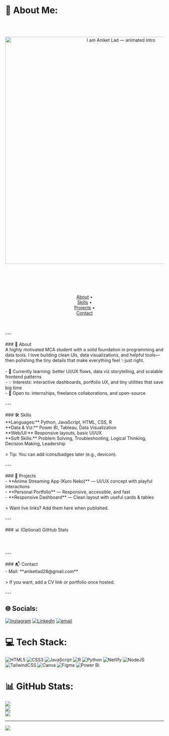 # 💫 About Me:
<!-- Intro banner (animated typing SVG). Make sure the path matches your repo. --><br><p align="center"><br>  <img src="./assets/aniket-intro.svg" width="720" alt="I am Aniket Lad — animated intro"><br></p><br><br><!-- Quick links --><br><p align="center"><br>  <a href="#-about">About</a> •<br>  <a href="#-skills">Skills</a> •<br>  <a href="#-projects">Projects</a> •<br>  <a href="#-contact">Contact</a><br></p><br><br>---<br><br>### 👋 About<br>A highly motivated MCA student with a solid foundation in programming and data tools. I love building clean UIs, data visualizations, and helpful tools—then polishing the tiny details that make everything feel ✨just right.<br><br>- 🌱 Currently learning: better UI/UX flows, data viz storytelling, and scalable frontend patterns  <br>- 💡 Interests: interactive dashboards, portfolio UX, and tiny utilities that save big time  <br>- 🤝 Open to: internships, freelance collaborations, and open-source<br><br>---<br><br>### 🛠 Skills<br>**Languages:** Python, JavaScript, HTML, CSS, R  <br>**Data & Viz:** Power BI, Tableau, Data Visualization  <br>**Web/UI:** Responsive layouts, basic UI/UX  <br>**Soft Skills:** Problem Solving, Troubleshooting, Logical Thinking, Decision Making, Leadership<br><br>> Tip: You can add icons/badges later (e.g., devicon).<br><br>---<br><br>### 🚀 Projects<br>- **Anime Streaming App (Kuro Neko)** — UI/UX concept with playful interactions  <br>- **Personal Portfolio** — Responsive, accessible, and fast  <br>- **Responsive Dashboard** — Clean layout with useful cards & tables<br><br>> Want live links? Add them here when published.<br><br>---<br><br>### 📊 (Optional) GitHub Stats<br><!-- Replace USERNAME with your GitHub username and uncomment these if you want them. --><br><!--<br><p><br>  <img src="https://github-readme-stats.vercel.app/api?username=USERNAME&show_icons=true&hide_border=true" height="160"><br>  <img src="https://github-readme-streak-stats.herokuapp.com/?user=USERNAME&hide_border=true" height="160"><br></p><br>--><br><br>---<br><br>### 📬 Contact<br>- Mail: **aniketlad28@gmail.com**<br><br>> If you want, add a CV link or portfolio once hosted.<br><br>---<br>


## 🌐 Socials:
[![Instagram](https://img.shields.io/badge/Instagram-%23E4405F.svg?logo=Instagram&logoColor=white)](https://instagram.com/aniket__lad_) [![LinkedIn](https://img.shields.io/badge/LinkedIn-%230077B5.svg?logo=linkedin&logoColor=white)](https://linkedin.com/in/aniket-lad28a) [![email](https://img.shields.io/badge/Email-D14836?logo=gmail&logoColor=white)](mailto:aniketlad28@gmail.com) 

# 💻 Tech Stack:
![HTML5](https://img.shields.io/badge/html5-%23E34F26.svg?style=plastic&logo=html5&logoColor=white) ![CSS3](https://img.shields.io/badge/css3-%231572B6.svg?style=plastic&logo=css3&logoColor=white) ![JavaScript](https://img.shields.io/badge/javascript-%23323330.svg?style=plastic&logo=javascript&logoColor=%23F7DF1E) ![R](https://img.shields.io/badge/r-%23276DC3.svg?style=plastic&logo=r&logoColor=white) ![Python](https://img.shields.io/badge/python-3670A0?style=plastic&logo=python&logoColor=ffdd54) ![Netlify](https://img.shields.io/badge/netlify-%23000000.svg?style=plastic&logo=netlify&logoColor=#00C7B7) ![NodeJS](https://img.shields.io/badge/node.js-6DA55F?style=plastic&logo=node.js&logoColor=white) ![TailwindCSS](https://img.shields.io/badge/tailwindcss-%2338B2AC.svg?style=plastic&logo=tailwind-css&logoColor=white) ![Canva](https://img.shields.io/badge/Canva-%2300C4CC.svg?style=plastic&logo=Canva&logoColor=white) ![Figma](https://img.shields.io/badge/figma-%23F24E1E.svg?style=plastic&logo=figma&logoColor=white) ![Power Bi](https://img.shields.io/badge/power_bi-F2C811?style=plastic&logo=powerbi&logoColor=black)
# 📊 GitHub Stats:
![](https://github-readme-stats.vercel.app/api?username=The-Aniketlad&theme=nightowl&hide_border=false&include_all_commits=false&count_private=false)<br/>
![](https://nirzak-streak-stats.vercel.app/?user=The-Aniketlad&theme=nightowl&hide_border=false)<br/>
![](https://github-readme-stats.vercel.app/api/top-langs/?username=The-Aniketlad&theme=nightowl&hide_border=false&include_all_commits=false&count_private=false&layout=compact)

---
[![](https://visitcount.itsvg.in/api?id=The-Aniketlad&icon=1&color=3)](https://visitcount.itsvg.in)

<!-- Proudly created with GPRM ( https://gprm.itsvg.in ) -->
